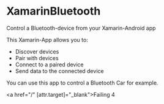 # XamarinBluetooth
Control a Bluetooth-device from your Xamarin-Android app

This Xamarin-App allows you to:
- Discover devices
- Pair with devices
- Connect to a paired device
- Send data to the connected device

You can use this app to control a Bluetooth Car for example.

<a href="/" [attr.target]="_blank">Failing 4</a>
